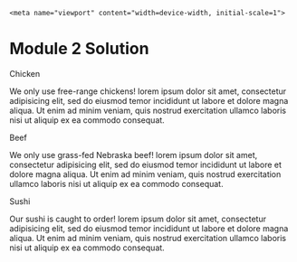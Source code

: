 <html>

<head>
  	<meta charset="utf-8">

	<meta name="viewport" content="width=device-width, initial-scale=1">
  
<title>Module 2 Solution</title>

<link rel="stylesheet" type="text/css" href="/css/style.css">

</head>	
 
<body> 
<h1>Module 2 Solution</h1> 

<div class="row">

<div class="col-lg-4 col-md-6 col-sm-12"><span id="ht1">Chicken</span><p>We only use free-range chickens! lorem ipsum dolor sit amet, consectetur adipisicing elit, sed do eiusmod temor incididunt ut labore et dolore magna aliqua. Ut enim ad minim veniam, quis nostrud exercitation ullamco laboris nisi ut aliquip ex ea commodo consequat.</p></div> 

<div class="col-lg-4 col-md-6 col-sm-12"><span id="ht2">Beef</span><p>We only use grass-fed Nebraska beef! lorem ipsum dolor sit amet, consectetur adipisicing elit, sed do eiusmod temor incididunt ut labore et dolore magna aliqua. Ut enim ad minim veniam, quis nostrud exercitation ullamco laboris nisi ut aliquip ex ea commodo consequat.</p></div> 

<div class="col-lg-4 col-md-12 col-sm-12"><span id="ht3">Sushi</span><p>Our sushi is caught to order! lorem ipsum dolor sit amet, consectetur adipisicing elit, sed do eiusmod temor incididunt ut labore et dolore magna aliqua. Ut enim ad minim veniam, quis nostrud exercitation ullamco laboris nisi ut aliquip ex ea commodo consequat.</p></div> 

</div> 
</body>
</html>
